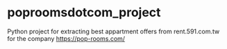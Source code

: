 # poproomsdotcom_project
Python project for extracting best appartment offers from rent.591.com.tw for the company https://pop-rooms.com/
